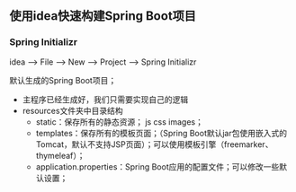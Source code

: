 ## 使用idea快速构建Spring Boot项目

### Spring Initializr

idea --> File --> New --> Project --> Spring Initializr 

默认生成的Spring Boot项目；

- 主程序已经生成好，我们只需要实现自己的逻辑
- resources文件夹中目录结构
  - static：保存所有的静态资源； js  css  images；
  - templates：保存所有的模板页面；（Spring Boot默认jar包使用嵌入式的Tomcat，默认不支持JSP页面）；可以使用模板引擎（freemarker、thymeleaf）；
  - application.properties：Spring Boot应用的配置文件；可以修改一些默认设置；

